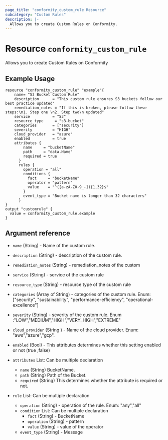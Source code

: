 ```yaml
---
page_title: "conformity_custom_rule Resource"
subcategory: "Custom Rules"
description: |-
  Allows you to create Custom Rules on Conformity. 
---
```


# Resource `conformity_custom_rule`
Allows you to create Custom Rules on Conformity

## Example Usage
```hcl
resource "conformity_custom_rule" "example"{
    name= "S3 Bucket Custom Rule"
    description      = "This custom rule ensures S3 buckets follow our best practice updated"
	remediation_notes = "If this is broken, please follow these steps:\n1. Step one \n2. Step two\n updated"
	service          = "S3"
	resource_type     = "s3-bucket"
	categories       = ["security"]
	severity         = "HIGH"
	cloud_provider   = "azure"
	enabled          = true
	attributes {
		name     = "bucketName"
		path     = "data.Name"
		required = true
	  }
	  rules {
	    operation = "all"
		conditions {
		  fact     = "bucketName"
		  operator = "pattern"
		  value    = "^([a-zA-Z0-9_-]){1,32}$"
		}
		event_type = "Bucket name is longer than 32 characters"
	  }
}
output "customrule" {
  value = conformity_custom_rule.example
}
```

## Argument reference

- `name` (String) -  Name of the custom rule.
- `description` (String) -  description of the custom rule.
- `remediation_notes` (String) - remediation_notes of the custom 
- `service` (String) - service  of the custom rule 
- `resource_type` (String) - resource type of the custom rule
- `categories` (Array of String) -  categories of the custom rule. Enum: ["security", "sustainability", "performance-efficiency", "operational-excellence"]
- `severity` (String) - severity of the custom rule. Enum :"LOW","MEDIUM","HIGH","VERY_HIGH","EXTREME"
- `cloud_provider` (String ) -  Name of the cloud provider. Enum: "aws","azure","gcp".
- `enabled` (Bool) - This attributes determines whether this setting enabled or not (true ,false)

- `attributes` List: Can be multiple declaration 
    * `name` (String) BucketName.
    * `path` (String) Path of the Bucket.
    * `required` (String) This  determines whether the attribute is required or not. 

-  `rule` List: Can be multiple declaration
    * `operation` (String) -  operation of the rule. Enum: "any","all"
    * `condition` List: Can be multiple declaration
        * `fact` (String) - BucketName
        * `operation` (String) - pattern
        *  `value` (String) - value  of the operator
    * `event_type` (String) - Message
